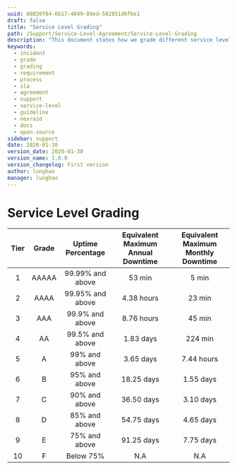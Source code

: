 ```yaml
---
uuid: 88020f84-6b17-4049-89ed-582851dbfbe1
draft: false
title: "Service Level Grading"
path: /Support/Service-Level-Agreement/Service-Level-Grading
description: "This document states how we grade different service level."
keywords: 
  - incident
  - grade
  - grading
  - requirement
  - process
  - sla
  - agreement
  - support
  - service-level
  - guideline
  - nexraid
  - docs
  - open-source
sidebar: support
date: 2020-01-30
version_date: 2020-01-30
version_name: 1.0.0
version_changelog: First version
author: lunghao
manager: lunghao
---
```


# Service Level Grading

| Tier | Grade | Uptime Percentage | Equivalent Maximum Annual Downtime | Equivalent Maximum Monthly Downtime |
|:----:|:-----:|:-----------------:|:----------------------------------:|:-----------------------------------:|
| 1    | AAAAA | 99.99% and above  | 53 min                             | 5 min                               |
| 2    | AAAA  | 99.95% and above  | 4.38 hours                         | 23 min                              |
| 3    | AAA   | 99.9% and above   | 8.76 hours                         | 45 min                              |
| 4    | AA    | 99.5% and above   | 1.83 days                          | 224 min                             |
| 5    | A     | 99% and above     | 3.65 days                          | 7.44 hours                          |
| 6    | B     | 95% and above     | 18.25 days                         | 1.55 days                           |
| 7    | C     | 90% and above     | 36.50 days                         | 3.10 days                           |
| 8    | D     | 85% and above     | 54.75 days                         | 4.65 days                           |
| 9    | E     | 75% and above     | 91.25 days                         | 7.75 days                           |
| 10   | F     | Below 75%         | N.A                                | N.A                                 |
